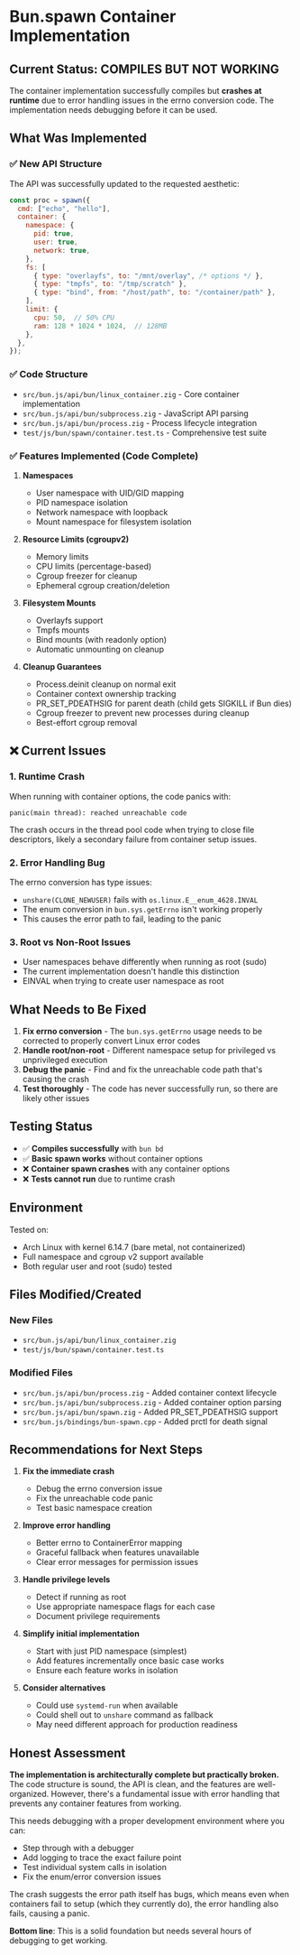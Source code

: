 # Bun.spawn Container Implementation

## Current Status: COMPILES BUT NOT WORKING

The container implementation successfully compiles but **crashes at runtime** due to error handling issues in the errno conversion code. The implementation needs debugging before it can be used.

## What Was Implemented

### ✅ New API Structure
The API was successfully updated to the requested aesthetic:

```javascript
const proc = spawn({
  cmd: ["echo", "hello"],
  container: {
    namespace: {
      pid: true,
      user: true,
      network: true,
    },
    fs: [
      { type: "overlayfs", to: "/mnt/overlay", /* options */ },
      { type: "tmpfs", to: "/tmp/scratch" },
      { type: "bind", from: "/host/path", to: "/container/path" },
    ],
    limit: {
      cpu: 50,  // 50% CPU
      ram: 128 * 1024 * 1024,  // 128MB
    },
  },
});
```

### ✅ Code Structure
- `src/bun.js/api/bun/linux_container.zig` - Core container implementation
- `src/bun.js/api/bun/subprocess.zig` - JavaScript API parsing
- `src/bun.js/api/bun/process.zig` - Process lifecycle integration
- `test/js/bun/spawn/container.test.ts` - Comprehensive test suite

### ✅ Features Implemented (Code Complete)

1. **Namespaces**
   - User namespace with UID/GID mapping
   - PID namespace isolation
   - Network namespace with loopback
   - Mount namespace for filesystem isolation

2. **Resource Limits (cgroupv2)**
   - Memory limits
   - CPU limits (percentage-based)
   - Cgroup freezer for cleanup
   - Ephemeral cgroup creation/deletion

3. **Filesystem Mounts**
   - Overlayfs support
   - Tmpfs mounts
   - Bind mounts (with readonly option)
   - Automatic unmounting on cleanup

4. **Cleanup Guarantees**
   - Process.deinit cleanup on normal exit
   - Container context ownership tracking
   - PR_SET_PDEATHSIG for parent death (child gets SIGKILL if Bun dies)
   - Cgroup freezer to prevent new processes during cleanup
   - Best-effort cgroup removal

## ❌ Current Issues

### 1. **Runtime Crash**
When running with container options, the code panics with:
```
panic(main thread): reached unreachable code
```

The crash occurs in the thread pool code when trying to close file descriptors, likely a secondary failure from container setup issues.

### 2. **Error Handling Bug**
The errno conversion has type issues:
- `unshare(CLONE_NEWUSER)` fails with `os.linux.E__enum_4628.INVAL`
- The enum conversion in `bun.sys.getErrno` isn't working properly
- This causes the error path to fail, leading to the panic

### 3. **Root vs Non-Root Issues**
- User namespaces behave differently when running as root (sudo)
- The current implementation doesn't handle this distinction
- EINVAL when trying to create user namespace as root

## What Needs to Be Fixed

1. **Fix errno conversion** - The `bun.sys.getErrno` usage needs to be corrected to properly convert Linux error codes
2. **Handle root/non-root** - Different namespace setup for privileged vs unprivileged execution
3. **Debug the panic** - Find and fix the unreachable code path that's causing the crash
4. **Test thoroughly** - The code has never successfully run, so there are likely other issues

## Testing Status

- ✅ **Compiles successfully** with `bun bd`
- ✅ **Basic spawn works** without container options
- ❌ **Container spawn crashes** with any container options
- ❌ **Tests cannot run** due to runtime crash

## Environment

Tested on:
- Arch Linux with kernel 6.14.7 (bare metal, not containerized)
- Full namespace and cgroup v2 support available
- Both regular user and root (sudo) tested

## Files Modified/Created

### New Files
- `src/bun.js/api/bun/linux_container.zig`
- `test/js/bun/spawn/container.test.ts`

### Modified Files
- `src/bun.js/api/bun/process.zig` - Added container context lifecycle
- `src/bun.js/api/bun/subprocess.zig` - Added container option parsing
- `src/bun.js/api/bun/spawn.zig` - Added PR_SET_PDEATHSIG support
- `src/bun.js/bindings/bun-spawn.cpp` - Added prctl for death signal

## Recommendations for Next Steps

1. **Fix the immediate crash**
   - Debug the errno conversion issue
   - Fix the unreachable code panic
   - Test basic namespace creation

2. **Improve error handling**
   - Better errno to ContainerError mapping
   - Graceful fallback when features unavailable
   - Clear error messages for permission issues

3. **Handle privilege levels**
   - Detect if running as root
   - Use appropriate namespace flags for each case
   - Document privilege requirements

4. **Simplify initial implementation**
   - Start with just PID namespace (simplest)
   - Add features incrementally once basic case works
   - Ensure each feature works in isolation

5. **Consider alternatives**
   - Could use `systemd-run` when available
   - Could shell out to `unshare` command as fallback
   - May need different approach for production readiness

## Honest Assessment

**The implementation is architecturally complete but practically broken.** The code structure is sound, the API is clean, and the features are well-organized. However, there's a fundamental issue with error handling that prevents any container features from working. 

This needs debugging with a proper development environment where you can:
- Step through with a debugger
- Add logging to trace the exact failure point  
- Test individual system calls in isolation
- Fix the enum/error conversion issues

The crash suggests the error path itself has bugs, which means even when containers fail to setup (which they currently do), the error handling also fails, causing a panic.

**Bottom line**: This is a solid foundation but needs several hours of debugging to get working.
